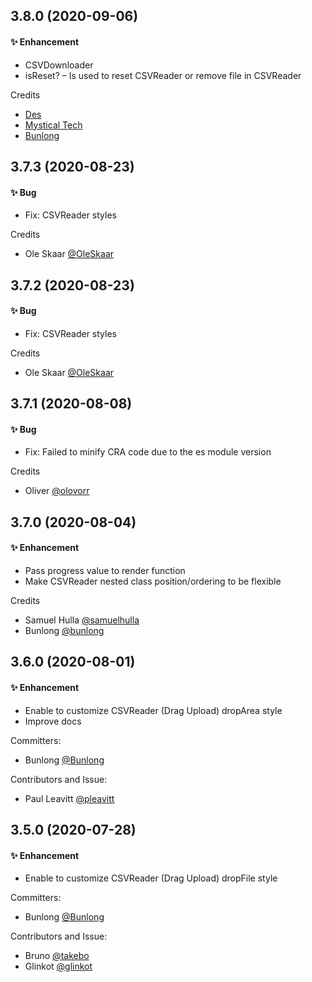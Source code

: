 ## 3.8.0 (2020-09-06)

#### ✨ Enhancement

* CSVDownloader
* isReset? – Is used to reset CSVReader or remove file in CSVReader

Credits

* [Des](https://github.com/des09)
* [Mystical Tech](https://github.com/mysticaltech)
* [Bunlong](https://github.com/Bunlong)

## 3.7.3 (2020-08-23)

#### ✨ Bug

* Fix: CSVReader styles

Credits

* Ole Skaar [@OleSkaar](https://github.com/OleSkaar)

## 3.7.2 (2020-08-23)

#### ✨ Bug

* Fix: CSVReader styles

Credits

* Ole Skaar [@OleSkaar](https://github.com/OleSkaar)

## 3.7.1 (2020-08-08)

#### ✨ Bug

* Fix: Failed to minify CRA code due to the es module version

Credits

* Oliver [@olovorr](https://github.com/Olovorr)

## 3.7.0 (2020-08-04)

#### ✨ Enhancement

* Pass progress value to render function
* Make CSVReader nested class position/ordering to be flexible

Credits

* Samuel Hulla [@samuelhulla](https://github.com/samuelhulla)
* Bunlong [@bunlong](https://github.com/Bunlont)

## 3.6.0 (2020-08-01)

#### ✨ Enhancement

* Enable to customize CSVReader (Drag Upload) dropArea style
* Improve docs

Committers:

* Bunlong [@Bunlong](https://github.com/Bunlong)

Contributors and Issue:

* Paul Leavitt [@pleavitt](https://github.com/pleavitt)

## 3.5.0 (2020-07-28)

#### ✨ Enhancement

* Enable to customize CSVReader (Drag Upload) dropFile style

Committers:

* Bunlong [@Bunlong](https://github.com/Bunlong)

Contributors and Issue:

* Bruno [@takebo](https://github.com/takebo)
* Glinkot [@glinkot](https://github.com/glinkot)
